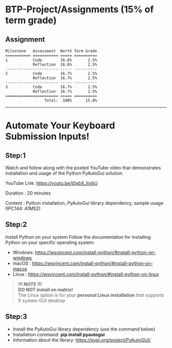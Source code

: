 # BTP-Project/Assignments (15% of term grade)

## Assignment
```
Milestone   Assessment  Worth Term Grade
=========== =========== ===== ==========
1           Code        16.6%       2.5%
            Reflection  16.6%       2.5%
----------------------- ----- ----------
2           Code        16.7%       2.5%
            Reflection  16.7%       2.5%
----------------------- ----- ----------
3           Code        16.7%       2.5%
            Reflection  16.7%       2.5%
======================= ===== ==========
                 Total:  100%      15.0%
```
****

# Automate Your Keyboard Submission Inputs!

## Step:1
Watch and follow along with the posted YouTube video that demonstrates installation and usage of the Python PyAutoGui solution.

YouTube Link: https://youtu.be/t0xbX_ltvbU

Duration    : 20 minutes

Content     : Python installation, PyAutoGui library dependency, sample usage (IPC144: A1MS2)

## Step:2

Install Python on your system
Follow the documentation for installing Python on your specific operating system:

- Windows: https://wsvincent.com/install-python/#install-python-on-windows
- macOS  : https://wsvincent.com/install-python/#install-python-on-macos
- Linux  : https://wsvincent.com/install-python/#install-python-on-linux

>***!!! NOTE !!!***<br>
>**DO NOT install on matrix!**<br>
The Linux option is for your **personal Linux installation** that supports X system GUI desktop


## Step:3

- Install the PyAutoGui library dependency (use the command below)
- Installation command: **pip install pyautogui**
- Information about the library: https://pypi.org/project/PyAutoGUI/
